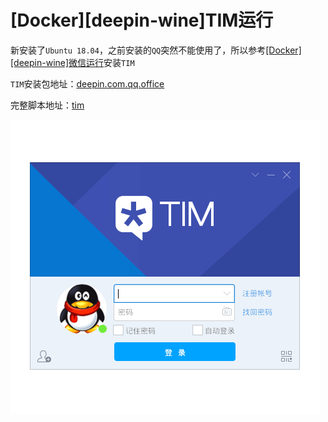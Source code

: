 
# [Docker][deepin-wine]TIM运行

新安装了`Ubuntu 18.04`，之前安装的`QQ`突然不能使用了，所以参考[[Docker][deepin-wine]微信运行](https://container-automation.readthedocs.io/zh_CN/latest/docker/gui/[Docker][deepin-wine]%E5%BE%AE%E4%BF%A1%E8%BF%90%E8%A1%8C.html)安装`TIM`

`TIM`安装包地址：[deepin.com.qq.office](https://mirrors.aliyun.com/deepin/pool/non-free/d/deepin.com.qq.office/)

完整脚本地址：[tim](https://github.com/zjZSTU/Containerization-Automation/tree/master/dockerfiles/tim)

![](./imgs/tim.png)